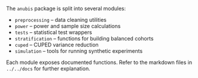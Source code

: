 The `anubis` package is split into several modules:

- `preprocessing` – data cleaning utilities
- `power` – power and sample size calculations
- `tests` – statistical test wrappers
- `stratification` – functions for building balanced cohorts
- `cuped` – CUPED variance reduction
- `simulation` – tools for running synthetic experiments

Each module exposes documented functions. Refer to the markdown files in `../../docs` for further explanation.
